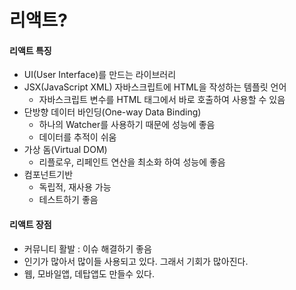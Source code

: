 # 리액트?

#### 리액트 특징&#x20;

* UI(User Interface)를 만드는 라이브러리
* JSX(JavaScript XML) 자바스크립트에 HTML을 작성하는 템플릿 언어&#x20;
  * 자바스크립트 변수를 HTML 태그에서 바로 호출하여 사용할 수 있음&#x20;
* 단방향 데이터 바인딩(One-way Data Binding)
  * 하나의 Watcher를 사용하기 때문에 성능에 좋음&#x20;
  * 데이터를 추적이 쉬움 &#x20;
* 가상 돔(Virtual DOM)
  * 리플로우, 리페인트 연산을 최소화 하여 성능에 좋음&#x20;
* 컴포넌트기반&#x20;
  * 독립적, 재사용 가능
  * 테스트하기 좋음

#### 리액트 장점

* 커뮤니티 활발 : 이슈 해결하기 좋음
* 인기가 많아서 많이들 사용되고 있다. 그래서 기회가 많아진다.
* 웹, 모바일앱, 데탑앱도 만들수 있다.






